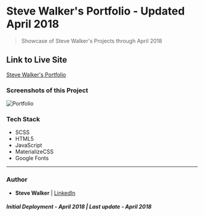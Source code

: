 # Steve Walker's Portfolio - Updated April 2018

> Showcase of Steve Walker's Projects through April 2018

## Link to Live Site

[Steve Walker's Portfolio](https://captnwalker.github.io/Portfolio6/ 'Portfolio')

### Screenshots of this Project

![Portfolio](https://raw.github.com/captnwalker/Portfolio6/master/img/portfolio.png 'Portfolio')

### Tech Stack

* SCSS
* HTML5
* JavaScript
* MaterializeCSS
* Google Fonts

---

### Author

* **Steve Walker** | [LinkedIn](https://www.linkedin.com/in/stevelwalker/)

#### _Initial Deployment - April 2018 | Last update - April 2018_
